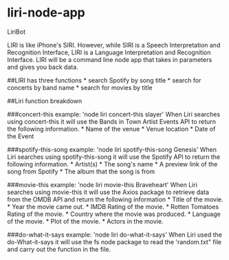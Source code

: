 # liri-node-app
LiriBot

LIRI is like iPhone's SIRI. However, while SIRI is a Speech Interpretation and Recognition Interface, LIRI is a Language Interpretation and Recognition Interface. LIRI will be a command line node app that takes in parameters and gives you back data.

##LIRI has three functions
    * search Spotify by song title
    * search for concerts by band name
    * search for movies by title

##Liri function breakdown

###concert-this
example: 'node liri concert-this slayer'
When Liri searches using concert-this it will use the Bands in Town Artist Events API to return the following information.
    * Name of the venue
    * Venue location
    * Date of the Event

###spotify-this-song
example: 'node liri spotify-this-song Genesis'
When Liri searches using spotify-this-song it will use the Spotify API to return the following information.
    * Artist(s)
    * The song's name
    * A preview link of the song from Spotify
    * The album that the song is from

###movie-this
example: 'node liri movie-this Braveheart'
When Liri searches using movie-this it will use the Axios package to retrieve data from the OMDB API and return the following information
    * Title of the movie.
    * Year the movie came out.
    * IMDB Rating of the movie.
    * Rotten Tomatoes Rating of the movie.
    * Country where the movie was produced.
    * Language of the movie.
    * Plot of the movie.
    * Actors in the movie.

###do-what-it-says
example: 'node liri do-what-it-says'
When Liri used the do-What-it-says it will use the fs node package to read the 'random.txt" file and carry out the function in the file.